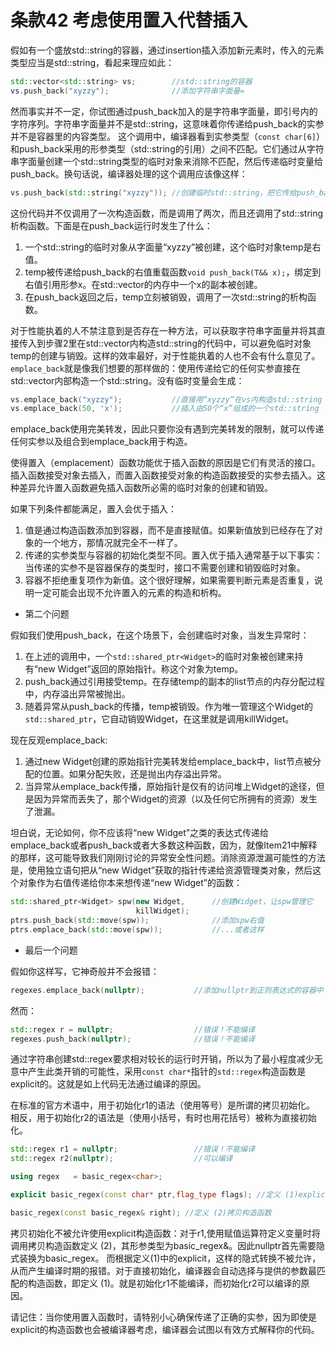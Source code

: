 # 条款42 考虑使用置入代替插入

假如有一个盛放std::string的容器，通过insertion插入添加新元素时，传入的元素类型应当是std::string，看起来理应如此：

```cpp
std::vector<std::string> vs;        //std::string的容器
vs.push_back("xyzzy");              //添加字符串字面量=
```

然而事实并不一定，你试图通过push_back加入的是字符串字面量，即引号内的字符序列。字符串字面量并不是std::string，这意味着你传递给push_back的实参并不是容器里的内容类型。
这个调用中，编译器看到实参类型（`const char[6]`）和push_back采用的形参类型（std::string的引用）之间不匹配。它们通过从字符串字面量创建一个std::string类型的临时对象来消除不匹配，然后传递临时变量给push_back。换句话说，编译器处理的这个调用应该像这样：

```cpp
vs.push_back(std::string("xyzzy")); //创建临时std::string，把它传给push_back
```

这份代码并不仅调用了一次构造函数，而是调用了两次，而且还调用了std::string析构函数。下面是在push_back运行时发生了什么：

1. 一个std::string的临时对象从字面量“xyzzy”被创建，这个临时对象temp是右值。
2. temp被传递给push_back的右值重载函数`void push_back(T&& x);`，绑定到右值引用形参x。在std::vector的内存中一个x的副本被创建。
3. 在push_back返回之后，temp立刻被销毁，调用了一次std::string的析构函数。

对于性能执着的人不禁注意到是否存在一种方法，可以获取字符串字面量并将其直接传入到步骤2里在std::vector内构造std::string的代码中，可以避免临时对象temp的创建与销毁。这样的效率最好，对于性能执着的人也不会有什么意见了。
`emplace_back`就是像我们想要的那样做的：使用传递给它的任何实参直接在std::vector内部构造一个std::string。没有临时变量会生成：

```cpp
vs.emplace_back("xyzzy");           //直接用“xyzzy”在vs内构造std::string
vs.emplace_back(50, 'x');           //插入由50个“x”组成的一个std::string
```

emplace_back使用完美转发，因此只要你没有遇到完美转发的限制，就可以传递任何实参以及组合到emplace_back用于构造。

使得置入（emplacement）函数功能优于插入函数的原因是它们有灵活的接口。
插入函数接受对象去插入，而置入函数接受对象的构造函数接受的实参去插入。这种差异允许置入函数避免插入函数所必需的临时对象的创建和销毁。

如果下列条件都能满足，置入会优于插入：

1. 值是通过构造函数添加到容器，而不是直接赋值。如果新值放到已经存在了对象的一个地方，那情况就完全不一样了。
2. 传递的实参类型与容器的初始化类型不同。置入优于插入通常基于以下事实：当传递的实参不是容器保存的类型时，接口不需要创建和销毁临时对象。
3. 容器不拒绝重复项作为新值。这个很好理解，如果需要判断元素是否重复，说明一定可能会出现不允许置入的元素的构造和析构。

* 第二个问题

假如我们使用push_back，在这个场景下，会创建临时对象，当发生异常时：

1. 在上述的调用中，一个`std::shared_ptr<Widget>`的临时对象被创建来持有“new Widget”返回的原始指针。称这个对象为temp。
2. push_back通过引用接受temp。在存储temp的副本的list节点的内存分配过程中，内存溢出异常被抛出。
3. 随着异常从push_back的传播，temp被销毁。作为唯一管理这个Widget的`std::shared_ptr`，它自动销毁Widget，在这里就是调用killWidget。

现在反观emplace_back:

1. 通过new Widget创建的原始指针完美转发给emplace_back中，list节点被分配的位置。如果分配失败，还是抛出内存溢出异常。
2. 当异常从emplace_back传播，原始指针是仅有的访问堆上Widget的途径，但是因为异常而丢失了，那个Widget的资源（以及任何它所拥有的资源）发生了泄漏。

坦白说，无论如何，你不应该将“new Widget”之类的表达式传递给emplace_back或者push_back或者大多数这种函数，因为，就像Item21中解释的那样，这可能导致我们刚刚讨论的异常安全性问题。消除资源泄漏可能性的方法是，使用独立语句把从“new Widget”获取的指针传递给资源管理类对象，然后这个对象作为右值传递给你本来想传递“new Widget”的函数：

```cpp
std::shared_ptr<Widget> spw(new Widget,      //创建Widget，让spw管理它
                            killWidget);
ptrs.push_back(std::move(spw));              //添加spw右值
ptrs.emplace_back(std::move(spw));           //...或者这样
```

* 最后一个问题

假如你这样写，它神奇般并不会报错：

```cpp
regexes.emplace_back(nullptr);           //添加nullptr到正则表达式的容器中？
```

然而：

```cpp
std::regex r = nullptr;                  //错误！不能编译
regexes.push_back(nullptr);              //错误！不能编译
```

通过字符串创建std::regex要求相对较长的运行时开销，所以为了最小程度减少无意中产生此类开销的可能性，采用`const char*`指针的`std::regex`构造函数是explicit的。这就是如上代码无法通过编译的原因。

在标准的官方术语中，用于初始化r1的语法（使用等号）是所谓的拷贝初始化。
相反，用于初始化r2的语法是（使用小括号，有时也用花括号）被称为直接初始化。

```cpp
std::regex r1 = nullptr;                 //错误！不能编译
std::regex r2(nullptr);                  //可以编译
```

```cpp
using regex   = basic_regex<char>;

explicit basic_regex(const char* ptr,flag_type flags); //定义 (1)explicit构造函数

basic_regex(const basic_regex& right); //定义 (2)拷贝构造函数
```

拷贝初始化不被允许使用explicit构造函数：对于r1,使用赋值运算符定义变量时将调用拷贝构造函数定义 (2)，其形参类型为basic_regex&。因此nullptr首先需要隐式装换为basic_regex。
而根据定义(1)中的explicit，这样的隐式转换不被允许，从而产生编译时期的报错。对于直接初始化，编译器会自动选择与提供的参数最匹配的构造函数，即定义 (1)。就是初始化r1不能编译，而初始化r2可以编译的原因。

请记住：当你使用置入函数时，请特别小心确保传递了正确的实参，因为即使是explicit的构造函数也会被编译器考虑，编译器会试图以有效方式解释你的代码。
